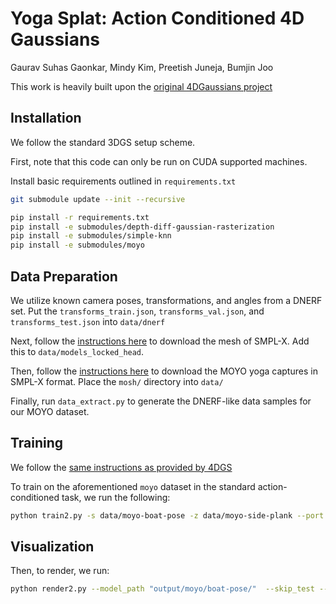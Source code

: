 # Yoga Splat: Action Conditioned 4D Gaussians

Gaurav Suhas Gaonkar, Mindy Kim, Preetish Juneja, Bumjin Joo

This work is heavily built upon the [original 4DGaussians project](https://github.com/hustvl/4DGaussians/tree/master)

## Installation

We follow the standard 3DGS setup scheme.

First, note that this code can only be run on CUDA supported machines.

Install basic requirements outlined in `requirements.txt`

```bash
git submodule update --init --recursive

pip install -r requirements.txt
pip install -e submodules/depth-diff-gaussian-rasterization
pip install -e submodules/simple-knn
pip install -e submodules/moyo
```

## Data Preparation

We utilize known camera poses, transformations, and angles from a DNERF set. Put the `transforms_train.json`, `transforms_val.json`, and `transforms_test.json` into `data/dnerf`

Next, follow the [instructions here](https://smpl-x.is.tue.mpg.de/index.html) to download the mesh of SMPL-X. Add this to `data/models_locked_head`.

Then, follow the [instructions here](https://github.com/sha2nkt/moyo_toolkit?tab=readme-ov-file#downloading-the-dataset-in-amass-format) to download the MOYO yoga captures in SMPL-X format. Place the `mosh/` directory into `data/`

Finally, run `data_extract.py` to generate the DNERF-like data samples for our MOYO dataset.

## Training

We follow the [same instructions as provided by 4DGS](https://github.com/hustvl/4DGaussians/tree/master)

To train on the aforementioned `moyo` dataset in the standard action-conditioned task, we run the following:

```bash
python train2.py -s data/moyo-boat-pose -z data/moyo-side-plank --port 6017 --expname "moyo/boat-pose" --configs arguments/dnerf/moyo-boat-pose.py 
```

## Visualization

Then, to render, we run:

```bash
python render2.py --model_path "output/moyo/boat-pose/"  --skip_test --configs arguments/dnerf/moyo-boat-pose.py
```


